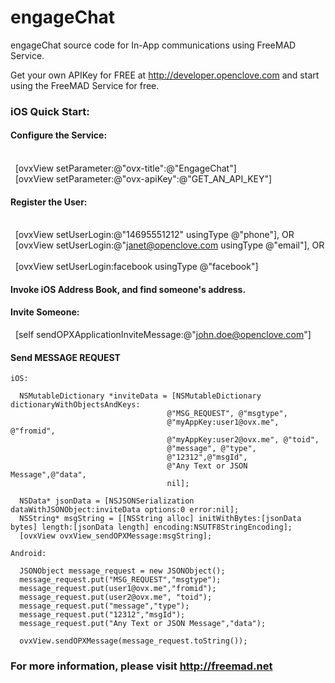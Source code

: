 engageChat
==========

engageChat source code for In-App communications using FreeMAD Service.

Get your own APIKey for FREE at http://developer.openclove.com and start using the FreeMAD Service for free.

### iOS Quick Start:

#### Configure the Service:
    
    [ovxView setParameter:@"ovx-title":@"EngageChat"]
    
    [ovxView setParameter:@"ovx-apiKey":@"GET_AN_API_KEY"]
    

#### Register the User:
    
    [ovxView setUserLogin:@"14695551212" usingType @"phone"], OR
    
    [ovxView setUserLogin:@"janet@openclove.com usingType @"email"], OR
    
    [ovxView setUserLogin:facebook usingType @"facebook"]
    

#### Invoke iOS Address Book, and find someone's address.

#### Invite Someone:

    [self sendOPXApplicationInviteMessage:@"john.doe@openclove.com"]

#### Send MESSAGE REQUEST

    iOS:
    
      NSMutableDictionary *inviteData = [NSMutableDictionary dictionaryWithObjectsAndKeys:
                                       @"MSG_REQUEST", @"msgtype",
                                       @"myAppKey:user1@ovx.me", @"fromid",
                                       @"myAppKey:user2@ovx.me", @"toid",
                                       @"message", @"type",
                                       @"12312",@"msgId",
                                       @"Any Text or JSON Message",@"data",
                                       nil];
    
      NSData* jsonData = [NSJSONSerialization dataWithJSONObject:inviteData options:0 error:nil];
      NSString* msgString = [[NSString alloc] initWithBytes:[jsonData bytes] length:[jsonData length] encoding:NSUTF8StringEncoding];
      [ovxView ovxView_sendOPXMessage:msgString];
    
    Android:
    
      JSONObject message_request = new JSONObject();
      message_request.put("MSG_REQUEST","msgtype");
      message_request.put(user1@ovx.me","fromid");
      message_request.put(user2@ovx.me", "toid");
      message_request.put("message","type");
      message_request.put("12312","msgId");
      message_request.put("Any Text or JSON Message","data");     
                                   
      ovxView.sendOPXMessage(message_request.toString());
    

### For more information, please visit http://freemad.net

